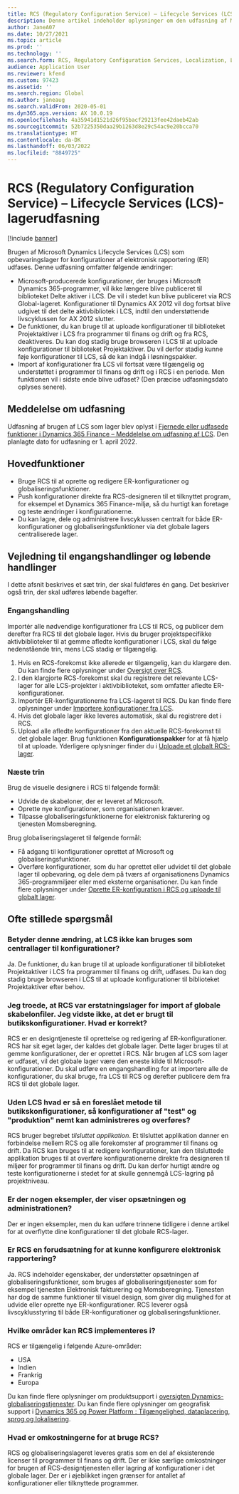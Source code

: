 ```yaml
---
title: RCS (Regulatory Configuration Service) – Lifecycle Services (LCS)-lagerudfasning
description: Denne artikel indeholder oplysninger om den udfasning af Microsoft Dynamics Lifecycle Services-lager (LCS), der er planlagt som en del af udrulningen af det globale lager for Regulatory Configuration Service (RCS).
author: JaneA07
ms.date: 10/27/2021
ms.topic: article
ms.prod: ''
ms.technology: ''
ms.search.form: RCS, Regulatory Configuration Services, Localization, LCS storage, LCS storage deprecation
audience: Application User
ms.reviewer: kfend
ms.custom: 97423
ms.assetid: ''
ms.search.region: Global
ms.author: janeaug
ms.search.validFrom: 2020-05-01
ms.dyn365.ops.version: AX 10.0.19
ms.openlocfilehash: 4a35941d1521d26f95bacf29213fee42daeb42ab
ms.sourcegitcommit: 52b7225350daa29b1263d8e29c54ac9e20bcca70
ms.translationtype: HT
ms.contentlocale: da-DK
ms.lasthandoff: 06/03/2022
ms.locfileid: "8849725"
---
```

# <a name="regulatory-configuration-service-rcs--lifecycle-services-lcs-storage-deprecation"></a>RCS (Regulatory Configuration Service) – Lifecycle Services (LCS)-lagerudfasning

[!include [banner](../includes/banner.md)]

Brugen af Microsoft Dynamics Lifecycle Services (LCS) som opbevaringslager for konfigurationer af elektronisk rapportering (ER) udfases. Denne udfasning omfatter følgende ændringer:

- Microsoft-producerede konfigurationer, der bruges i Microsoft Dynamics 365-programmer, vil ikke længere blive publiceret til biblioteket Delte aktiver i LCS. De vil i stedet kun blive publiceret via RCS Global-lageret. Konfigurationer til Dynamics AX 2012 vil dog fortsat blive udgivet til det delte aktivbibliotek i LCS, indtil den understøttende livscyklussen for AX 2012 slutter.
- De funktioner, du kan bruge til at uploade konfigurationer til biblioteket Projektaktiver i LCS fra programmer til finans og drift og fra RCS, deaktiveres. Du kan dog stadig bruge browseren i LCS til at uploade konfigurationer til biblioteket Projektaktiver. Du vil derfor stadig kunne føje konfigurationer til LCS, så de kan indgå i løsningspakker.
- Import af konfigurationer fra LCS vil fortsat være tilgængelig og understøttet i programmer til finans og drift og i RCS i en periode. Men funktionen vil i sidste ende blive udfaset? (Den præcise udfasningsdato oplyses senere).

## <a name="deprecation-notice"></a>Meddelelse om udfasning

Udfasning af brugen af LCS som lager blev oplyst i [Fjernede eller udfasede funktioner i Dynamics 365 Finance – Meddelelse om udfasning af LCS](../get-started/removed-deprecated-features-finance.md#features-removed-or-deprecated-in-the-finance-10017-release). Den planlagte dato for udfasning er 1. april 2022.

## <a name="key-features"></a>Hovedfunktioner

- Bruge RCS til at oprette og redigere ER-konfigurationer og globaliseringsfunktioner.
- Push konfigurationer direkte fra RCS-designeren til et tilknyttet program, for eksempel et Dynamics 365 Finance-miljø, så du hurtigt kan foretage og teste ændringer i konfigurationerne.
- Du kan lagre, dele og administrere livscyklussen centralt for både ER-konfigurationer og globaliseringsfunktioner via det globale lagers centraliserede lager.

## <a name="guidance-for-one-time-and-ongoing-actions"></a>Vejledning til engangshandlinger og løbende handlinger

I dette afsnit beskrives et sæt trin, der skal fuldføres én gang. Det beskriver også trin, der skal udføres løbende bagefter.

### <a name="one-time-action"></a>Engangshandling

Importér alle nødvendige konfigurationer fra LCS til RCS, og publicer dem derefter fra RCS til det globale lager. Hvis du bruger projektspecifikke aktivbiblioteker til at gemme afledte konfigurationer i LCS, skal du følge nedenstående trin, mens LCS stadig er tilgængelig.

1. Hvis en RCS-forekomst ikke allerede er tilgængelig, kan du klargøre den. Du kan finde flere oplysninger under [Oversigt over RCS](rcs-overview.md).
2. I den klargjorte RCS-forekomst skal du registrere det relevante LCS-lager for alle LCS-projekter i aktivbiblioteket, som omfatter afledte ER-konfigurationer.
3. Importér ER-konfigurationerne fra LCS-lageret til RCS. Du kan finde flere oplysninger under [Importere konfigurationer fra LCS](/dynamics365/fin-ops-core/dev-itpro/analytics/tasks/er-import-configuration-lifecycle-services).
4. Hvis det globale lager ikke leveres automatisk, skal du registrere det i RCS.
5. Upload alle afledte konfigurationer fra den aktuelle RCS-forekomst til det globale lager. Brug funktionen **Konfigurationspakker** for at få hjælp til at uploade. Yderligere oplysninger finder du i [Uploade et globalt RCS-lager](rcs-global-repo-upload.md).

### <a name="going-forward"></a>Næste trin

Brug de visuelle designere i RCS til følgende formål:

- Udvide de skabeloner, der er leveret af Microsoft.
- Oprette nye konfigurationer, som organisationen kræver.
- Tilpasse globaliseringsfunktionerne for elektronisk fakturering og tjenesten Momsberegning.

Brug globaliseringslageret til følgende formål:

- Få adgang til konfigurationer oprettet af Microsoft og globaliseringsfunktioner.
- Overføre konfigurationer, som du har oprettet eller udvidet til det globale lager til opbevaring, og dele dem på tværs af organisationens Dynamics 365-programmiljøer eller med eksterne organisationer. Du kan finde flere oplysninger under [Oprette ER-konfiguration i RCS og uploade til globalt lager](rcs-global-repo-upload.md).

## <a name="frequently-asked-questions"></a>Ofte stillede spørgsmål

### <a name="does-this-change-mean-that-lcs-cant-be-used-as-central-storage-for-configurations"></a>Betyder denne ændring, at LCS ikke kan bruges som centrallager til konfigurationer?

Ja. De funktioner, du kan bruge til at uploade konfigurationer til biblioteket Projektaktiver i LCS fra programmer til finans og drift, udfases. Du kan dog stadig bruge browseren i LCS til at uploade konfigurationer til biblioteket Projektaktiver efter behov.

### <a name="i-thought-that-rcs-was-a-replacement-repository-for-importing-global-template-files-i-didnt-think-that-its-used-to-store-configurations-which-is-correct"></a>Jeg troede, at RCS var erstatningslager for import af globale skabelonfiler. Jeg vidste ikke, at det er brugt til butikskonfigurationer. Hvad er korrekt?

RCS er en designtjeneste til oprettelse og redigering af ER-konfigurationer. RCS har sit eget lager, der kaldes det globale lager. Dette lager bruges til at gemme konfigurationer, der er oprettet i RCS. Når brugen af LCS som lager er udfaset, vil det globale lager være den eneste kilde til Microsoft-konfigurationer. Du skal udføre en engangshandling for at importere alle de konfigurationer, du skal bruge, fra LCS til RCS og derefter publicere dem fra RCS til det globale lager.

### <a name="without-lcs-what-is-the-suggested-way-to-store-configurations-so-that-test-and-production-configurations-can-easily-be-managed-and-transferred"></a>Uden LCS hvad er så en foreslået metode til butikskonfigurationer, så konfigurationer af "test" og "produktion" nemt kan administreres og overføres?

RCS bruger begrebet *tilsluttet applikation*. Et tilsluttet applikation danner en forbindelse mellem RCS og alle forekomster af programmer til finans og drift. Da RCS kan bruges til at redigere konfigurationer, kan den tilsluttede applikation bruges til at overføre konfigurationerne direkte fra designeren til miljøer for programmer til finans og drift. Du kan derfor hurtigt ændre og teste konfigurationerne i stedet for at skulle gennemgå LCS-lagring på projektniveau.

### <a name="are-there-any-examples-that-show-the-setup-and-management"></a>Er der nogen eksempler, der viser opsætningen og administrationen?

Der er ingen eksempler, men du kan udføre trinnene tidligere i denne artikel for at overflytte dine konfigurationer til det globale RCS-lager.

### <a name="is-rcs-a-prerequisite-to-configure-electronic-reporting"></a>Er RCS en forudsætning for at kunne konfigurere elektronisk rapportering?

Ja. RCS indeholder egenskaber, der understøtter opsætningen af globaliseringsfunktioner, som bruges af globaliseringstjenester som for eksempel tjenesten Elektronisk fakturering og Momsberegning. Tjenesten har dog de samme funktioner til visuel design, som giver dig mulighed for at udvide eller oprette nye ER-konfigurationer. RCS leverer også livscyklusstyring til både ER-konfigurationer og globaliseringsfunktioner.

### <a name="which-regions-can-rcs-be-deployed-in"></a>Hvilke områder kan RCS implementeres i?

RCS er tilgængelig i følgende Azure-områder:

- USA
- Indien
- Frankrig
- Europa

Du kan finde flere oplysninger om produktsupport i [oversigten Dynamics-globaliseringstjenester](globalization-services-overview.md). Du kan finde flere oplysninger om geografisk support i [Dynamics 365 og Power Platform : Tilgængelighed, dataplacering, sprog og lokalisering](https://aka.ms/rcs/D365Productavailabilityguide).

### <a name="whats-the-cost-of-using-rcs"></a>Hvad er omkostningerne for at bruge RCS?

RCS og globaliseringslageret leveres gratis som en del af eksisterende licenser til programmer til finans og drift. Der er ikke særlige omkostninger for brugen af RCS-designtjenesten eller lagring af konfigurationer i det globale lager. Der er i øjeblikket ingen grænser for antallet af konfigurationer eller tilknyttede programmer.